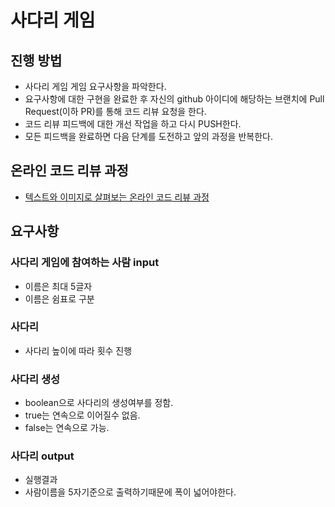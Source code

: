 # 사다리 게임
## 진행 방법
* 사다리 게임 게임 요구사항을 파악한다.
* 요구사항에 대한 구현을 완료한 후 자신의 github 아이디에 해당하는 브랜치에 Pull Request(이하 PR)를 통해 코드 리뷰 요청을 한다.
* 코드 리뷰 피드백에 대한 개선 작업을 하고 다시 PUSH한다.
* 모든 피드백을 완료하면 다음 단계를 도전하고 앞의 과정을 반복한다.

## 온라인 코드 리뷰 과정
* [텍스트와 이미지로 살펴보는 온라인 코드 리뷰 과정](https://github.com/nextstep-step/nextstep-docs/tree/master/codereview)

## 요구사항
### 사다리 게임에 참여하는 사람 input
* 이름은 최대 5글자
* 이름은 쉼표로 구분

### 사다리 
* 사다리 높이에 따라 횟수 진행

### 사다리 생성
* boolean으로 사다리의 생성여부를 정함.
* true는 연속으로 이어질수 없음.
* false는 연속으로 가능.

### 사다리 output
* 실행결과
* 사람이름을 5자기준으로 출력하기때문에 폭이 넓어야한다.